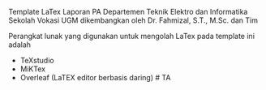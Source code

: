 Template LaTex Laporan PA
Departemen Teknik Elektro dan Informatika
Sekolah Vokasi UGM
dikembangkan oleh Dr. Fahmizal, S.T., M.Sc. dan Tim

Perangkat lunak yang digunakan untuk mengolah LaTex pada template ini adalah
- TeXstudio
- MiKTex
- Overleaf (LaTEX editor berbasis daring)
#   T A  
 